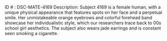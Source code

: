 ID # : DSC-MATE-4169
Description: Subject 4169 is a female human, with a unique physical appearance that features spots on her face and a perpetual smile. Her unmistakeable orange eyebrows and colorful forehead band showcase her individualistic style, which our researchers trace back to 00s school girl aesthetics. The subject also wears jade earrings and is constant seen smoking a cigarette.